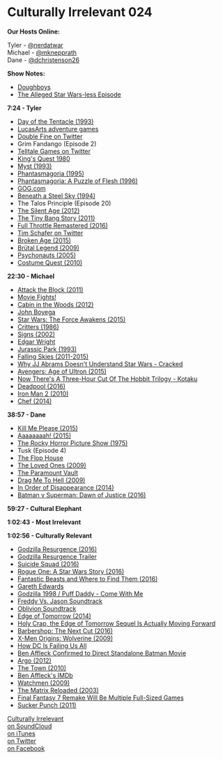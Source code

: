 # Culturally Irrelevant 024

**Our Hosts Online:**

Tyler - [@nerdatwar]  
Michael - [@mknepprath]  
Dane - [@dchristenson26]  

**Show Notes:**   

 - [Doughboys](http://www.feralaudio.com/show/doughboys/)   
 - [The Alleged Star Wars-less Episode](http://www.culturallyirrelevant.com/podcast/22)   

**7:24 - Tyler**  

 - [Day of the Tentacle (1993)](https://en.wikipedia.org/wiki/Day_of_the_Tentacle)   
 - [LucasArts adventure games](https://en.wikipedia.org/wiki/LucasArts_adventure_games)   
 - [Double Fine on Twitter](https://twitter.com/DoubleFine)   
 - Grim Fandango (Episode 2)   
 - [Telltale Games on Twitter](https://twitter.com/telltalegames)   
 - [King's Quest 1980](https://en.wikipedia.org/wiki/King%27s_Quest)   
 - [Myst (1993)](https://en.wikipedia.org/wiki/Myst)   
 - [Phantasmagoria (1995)](http://bit.ly/2aakfGI)   
 - [Phantasmagoria: A Puzzle of Flesh (1996)](https://en.wikipedia.org/wiki/Phantasmagoria:_A_Puzzle_of_Flesh)   
 - [GOG.com](https://www.gog.com/)   
 - [Beneath a Steel Sky (1994)](https://www.gog.com/game/beneath_a_steel_sky)   
 - The Talos Principle (Episode 20)
 - [The Silent Age (2012)](http://thesilentage.com/)   
 - [The Tiny Bang Story (2011)](http://www.colibrigames.com/)   
 - [Full Throttle Remastered (2016)](http://www.polygon.com/2015/12/5/9854420/full-throttle-remastered-ps4-vita)   
 - [Tim Schafer on Twitter](https://twitter.com/TimOfLegend)   
 - [Broken Age (2015)](https://en.wikipedia.org/wiki/Broken_Age)   
 - [Brütal Legend (2009)](https://en.wikipedia.org/wiki/Br%C3%BCtal_Legend)   
 - [Psychonauts (2005)](https://en.wikipedia.org/wiki/Psychonauts)   
 - [Costume Quest (2010)](https://en.wikipedia.org/wiki/Costume_Quest)   

**22:30 - Michael**   

 - [Attack the Block (2011)](http://www.imdb.com/title/tt1478964/)   
 - [Movie Fights!](http://www.screenjunkies.com/shows/movie-fights)   
 - [Cabin in the Woods (2012)](http://www.imdb.com/title/tt1259521/)   
 - [John Boyega](http://www.imdb.com/name/nm3915784/)   
 - [Star Wars: The Force Awakens (2015)](http://www.imdb.com/title/tt2488496/)   
 - [Critters (1986)](http://www.imdb.com/title/tt0090887/)   
 - [Signs (2002)](http://www.imdb.com/title/tt0286106/)   
 - [Edgar Wright](http://www.imdb.com/name/nm0942367/)   
 - [Jurassic Park (1993)](http://www.imdb.com/title/tt0107290/)   
 - [Falling Skies (2011-2015)](http://www.imdb.com/title/tt1462059/)   
 - [Why JJ Abrams Doesn't Understand Star Wars - Cracked](http://www.cracked.com/video_19884_proof-jj-abrams-doesnt-understand-star-wars.html)   
 - [Avengers: Age of Ultron (2015)](http://www.imdb.com/title/tt2395427/)   
 - [Now There's A Three-Hour Cut Of The Hobbit Trilogy - Kotaku](http://kotaku.com/now-theres-a-three-hour-cut-of-the-hobbit-trilogy-1681224543)   
 - [Deadpool (2016)](http://www.imdb.com/title/tt1431045/)   
 - [Iron Man 2 (2010)](http://www.imdb.com/title/tt1228705/)   
 - [Chef (2014)](http://www.imdb.com/title/tt2883512/)   

**38:57 - Dane**   

 - [Kill Me Please (2015)](http://www.imdb.com/title/tt3583538/)   
 - [Aaaaaaaah! (2015)](http://www.imdb.com/title/tt4501706/)   
 - [The Rocky Horror Picture Show (1975)](http://www.imdb.com/title/tt0073629/)   
 - Tusk (Episode 4)   
 - [The Flop House](http://www.flophousepodcast.com/)   
 - [The Loved Ones (2009)](http://www.imdb.com/title/tt1316536/)   
 - [The Paramount Vault](https://www.youtube.com/channel/UCzMVH2jEyEwXPBvyht8xQNw)   
 - [Drag Me To Hell (2009)](http://www.imdb.com/title/tt1127180/)   
 - [In Order of Disappearance (2014)](http://www.imdb.com/title/tt2675914/)   
 - [Batman v Superman: Dawn of Justice (2016)](http://www.imdb.com/title/tt2975590/)   

**59:27 - Cultural Elephant**   

**1:02:43 - Most Irrelevant**   

**1:02:56 - Culturally Relevant**   

 - [Godzilla Resurgence (2016)](http://www.imdb.com/title/tt4262980/)   
 - [Godzilla Resurgence Trailer](https://www.youtube.com/watch?v=M89VLZgo1Vg)   
 - [Suicide Squad (2016)](http://www.imdb.com/title/tt1386697/)   
 - [Rogue One: A Star Wars Story (2016)](http://www.imdb.com/title/tt3748528/)   
 - [Fantastic Beasts and Where to Find Them (2016)](http://www.imdb.com/title/tt3183660/)   
 - [Gareth Edwards](http://www.imdb.com/name/nm2284484/)   
 - [Godzilla 1998 / Puff Daddy - Come With Me](https://www.youtube.com/watch?v=ShVzWDp5DsQ)   
 - [Freddy Vs. Jason Soundtrack](https://play.spotify.com/album/2MDGnhN4Y9zVr1ExBxvude)   
 - [Oblivion Soundtrack](https://play.spotify.com/album/6V8ConRfFeocQqrgmGd2MY)   
 - [Edge of Tomorrow (2014)](http://www.imdb.com/title/tt1631867/)   
 - [Holy Crap, the Edge of Tomorrow Sequel Is Actually Moving Forward](http://io9.gizmodo.com/holy-crap-the-edge-of-tomorrow-sequel-is-actually-movi-1769859952)   
 - [Barbershop: The Next Cut (2016)](http://www.imdb.com/title/tt3628584/)   
 - [X-Men Origins: Wolverine (2009)](http://www.imdb.com/title/tt0458525/)   
 - [How DC Is Failing Us All](https://medium.com/@mknepprath/how-dc-is-failing-us-all-52da411f1e46#.mv3zkd9sy)   
 - [Ben Affleck Confirmed to Direct Standalone Batman Movie](http://variety.com/2016/film/news/ben-affleck-batman-standalone-directing-1201752021/)   
 - [Argo (2012)](http://www.imdb.com/title/tt1024648/)   
 - [The Town (2010)](http://www.imdb.com/title/tt0840361/)   
 - [Ben Affleck's IMDb](http://www.imdb.com/name/nm0000255/)   
 - [Watchmen (2009)](http://www.imdb.com/title/tt0409459/)   
 - [The Matrix Reloaded (2003)](http://www.imdb.com/title/tt0234215/)   
 - [Final Fantasy 7 Remake Will Be Multiple Full-Sized Games](http://www.gamespot.com/articles/final-fantasy-7-remake-will-be-multiple-full-sized/1100-6438387/)   
 - [Sucker Punch (2011)](http://www.imdb.com/title/tt0978764/)   


[Culturally Irrelevant](http://www.culturallyirrelevant.com/)  
[on SoundCloud](https://soundcloud.com/culturally-irrelevant)  
[on iTunes](https://itun.es/i6Lj4FQ)  
[on Twitter](https://twitter.com/cirrelevantpod)  
[on Facebook](https://www.facebook.com/culturallyirrelevant)  

[@nerdatwar]: http://twitter.com/nerdatwar  
[@mknepprath]: http://twitter.com/mknepprath  
[@dchristenson26]: https://twitter.com/dchristenson26  
